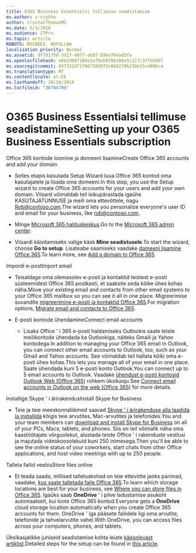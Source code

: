 ```yaml
---
title: O365 Business Essentialsi tellimuse seadistamine
ms.author: v-crytho
author: CrystalThomasMS
ms.date: 5/3/2018
ms.audience: ITPro
ms.topic: article
ROBOTS: NOINDEX, NOFOLLOW
localization_priority: Normal
ms.assetid: df781750-3d27-4077-ab0f-b9ea764ad5fa
ms.openlocfilehash: e6b2d98f166e3af5eb9786106e5c117c3ffd109f
ms.sourcegitcommit: 037331d71f06750d972c0b6278b23bb15c4806ca
ms.translationtype: MT
ms.contentlocale: et-EE
ms.lasthandoff: 10/18/2019
ms.locfileid: "36744709"
---
```

# <a name="setting-up-your-o365-business-essentials-subscription"></a><span data-ttu-id="a9a16-102">O365 Business Essentialsi tellimuse seadistamine</span><span class="sxs-lookup"><span data-stu-id="a9a16-102">Setting up your O365 Business Essentials subscription</span></span>

<span data-ttu-id="a9a16-103">Office 365 kontode loomine ja domeeni lisamine</span><span class="sxs-lookup"><span data-stu-id="a9a16-103">Create Office 365 accounts and add your domain</span></span>
  
- <span data-ttu-id="a9a16-104">Selles etapis kasutada Setup Wizard luua Office 365 kontod oma kasutajatele ja lisada oma domeeni.</span><span class="sxs-lookup"><span data-stu-id="a9a16-104">In this step, you use the Setup wizard to create Office 365 accounts for your users and add your own domain.</span></span> <span data-ttu-id="a9a16-105">Viisard võimaldab teil isikupärastada igaühe KASUTAJATUNNUSE ja meili oma ettevõttele, nagu [Rob@contoso.com](mailto:rob@contoso.com).</span><span class="sxs-lookup"><span data-stu-id="a9a16-105">The wizard lets you personalize everyone's user ID and email for your business, like [rob@contoso.com](mailto:rob@contoso.com).</span></span>
    
- <span data-ttu-id="a9a16-106">Minge [Microsoft 365 halduskeskus](https://login.partner.microsoftonline.cn/).</span><span class="sxs-lookup"><span data-stu-id="a9a16-106">Go to the [Microsoft 365 admin center](https://login.partner.microsoftonline.cn/).</span></span>
    
- <span data-ttu-id="a9a16-107">Viisardi käivitamiseks valige käsk **Mine seadistusele**.</span><span class="sxs-lookup"><span data-stu-id="a9a16-107">To start the wizard, choose **Go to setup**.</span></span> <span data-ttu-id="a9a16-108">Lisateabe saamiseks vaadake [domeeni lisamine Office 365](https://docs.microsoft.com/office365/admin/setup/add-domain).</span><span class="sxs-lookup"><span data-stu-id="a9a16-108">To learn more, see [Add a domain to Office 365](https://docs.microsoft.com/office365/admin/setup/add-domain).</span></span>
    
<span data-ttu-id="a9a16-109">Impordi e-post</span><span class="sxs-lookup"><span data-stu-id="a9a16-109">Import email</span></span>
  
- <span data-ttu-id="a9a16-110">Teisaldage oma olemasolev e-posti ja kontaktid teistest e-posti süsteemidest Office 365 postkasti, et saaksite seda kõike ühes kohas näha.</span><span class="sxs-lookup"><span data-stu-id="a9a16-110">Move your existing email and contacts from other email systems to your Office 365 mailbox so you can see it all in one place.</span></span> <span data-ttu-id="a9a16-111">Migreerimise suvandite [migreerimine e-posti ja kontaktid Office 365](https://docs.microsoft.com/office365/admin/setup/migrate-email-and-contacts-admin).</span><span class="sxs-lookup"><span data-stu-id="a9a16-111">For migration options, [Migrate email and contacts to Office 365](https://docs.microsoft.com/office365/admin/setup/migrate-email-and-contacts-admin).</span></span>
    
- <span data-ttu-id="a9a16-112">E-posti kontode ühendamine</span><span class="sxs-lookup"><span data-stu-id="a9a16-112">Connect email accounts</span></span>
    
  - <span data-ttu-id="a9a16-113">Lisaks Office ' i 365 e-posti haldamiseks Outlookis saate teiste meilikontode ühendada ka Outlookiga, näiteks Gmaili ja Yahoo kontodega.</span><span class="sxs-lookup"><span data-stu-id="a9a16-113">In addition to managing your Office 365 email in Outlook, you can connect other email accounts to Outlook, too, such as your Gmail and Yahoo accounts.</span></span> <span data-ttu-id="a9a16-114">See võimaldab teil hallata kõiki oma e-posti ühes kohas.</span><span class="sxs-lookup"><span data-stu-id="a9a16-114">This lets you manage all of your email in one place.</span></span> <span data-ttu-id="a9a16-115">Saate ühendada kuni 5 e-posti konto Outlook.</span><span class="sxs-lookup"><span data-stu-id="a9a16-115">You can connect up to 5 email accounts to Outlook.</span></span> <span data-ttu-id="a9a16-116">Vaadake [ühendust e-posti kontosid Outlook Web (Office 365)](https://support.office.com/Article/Connect-email-accounts-in-Outlook-on-the-web-Office-365-d7012ff0-924f-4f78-8aca-c3912d886c4d) rohkem üksikasju.</span><span class="sxs-lookup"><span data-stu-id="a9a16-116">See [Connect email accounts in Outlook on the web (Office 365)](https://support.office.com/Article/Connect-email-accounts-in-Outlook-on-the-web-Office-365-d7012ff0-924f-4f78-8aca-c3912d886c4d) for more details.</span></span> 
    
<span data-ttu-id="a9a16-117">Installige Skype ' i ärirakendus</span><span class="sxs-lookup"><span data-stu-id="a9a16-117">Install Skype for Business</span></span>
  
- <span data-ttu-id="a9a16-118">Teie ja teie meeskonnaliikmed saavad [Skype ' i ärirakenduse alla laadida ja installida](https://support.office.com/Article/download-and-install-Skype-for-Business-8a0d4da8-9d58-44f9-9759-5c8f340cb3fb) kõigis teie arvutites, Mac-arvutites ja telefonides.</span><span class="sxs-lookup"><span data-stu-id="a9a16-118">You and your team members can [download and install Skype for Business](https://support.office.com/Article/download-and-install-Skype-for-Business-8a0d4da8-9d58-44f9-9759-5c8f340cb3fb) on all of your PCs, Macs, tablets, and phones.</span></span> <span data-ttu-id="a9a16-119">Siis on teil võimalik näha oma kaastöötajate võrguolekut, alustada teiste Office ' i rakenduste vestlusi ja majutada videokoosolekuid kuni 250 inimesega.</span><span class="sxs-lookup"><span data-stu-id="a9a16-119">Then you'll be able to see the online status of your coworkers, start chats from other Office applications, and host video meetings with up to 250 people.</span></span> 
    
<span data-ttu-id="a9a16-120">Talleta failid veebis</span><span class="sxs-lookup"><span data-stu-id="a9a16-120">Store files online</span></span>
  
- <span data-ttu-id="a9a16-121">Et teada saada, millised talletuskohad on teie ettevõtte jaoks parimad, vaadake, [kus saate talletada faile Office 365](https://support.office.com/article/c7c20284-bc94-47f4-9728-d28e9daf0790.aspx).</span><span class="sxs-lookup"><span data-stu-id="a9a16-121">To learn which storage locations are best for your business, see [Where you can store files in Office 365](https://support.office.com/article/c7c20284-bc94-47f4-9728-d28e9daf0790.aspx).</span></span> <span data-ttu-id="a9a16-122">Igaüks saab **OneDrive** ' i pilve ladustamise asukoht automaatselt, kui loote Office 365 kontod.</span><span class="sxs-lookup"><span data-stu-id="a9a16-122">Everyone gets a **OneDrive** cloud storage location automatically when you create Office 365 accounts for them.</span></span> <span data-ttu-id="a9a16-123">OneDrive ' iga pääsete failidele ligi oma arvutite, telefonide ja tahvelarvutite vahel.</span><span class="sxs-lookup"><span data-stu-id="a9a16-123">With OneDrive, you can access files across your computers, phones, and tablets.</span></span> 
    
<span data-ttu-id="a9a16-124">Üksikasjalikke juhiseid seadistamise kohta leiate [käesolevast artiklist](https://docs.microsoft.com/office365/admin/setup/setup).</span><span class="sxs-lookup"><span data-stu-id="a9a16-124">Detailed steps for the setup can be found in [this article](https://docs.microsoft.com/office365/admin/setup/setup).</span></span>
  

